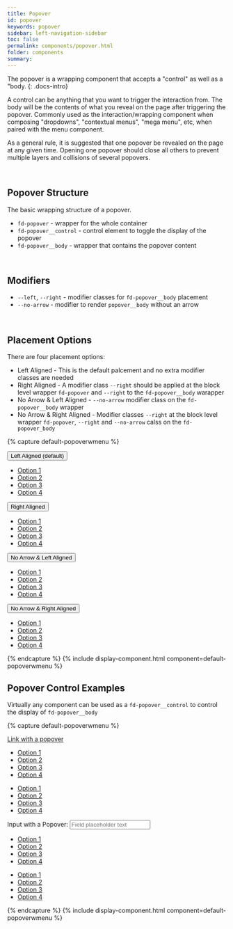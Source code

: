 ```yaml
---
title: Popover
id: popover
keywords: popover
sidebar: left-navigation-sidebar
toc: false
permalink: components/popover.html
folder: components
summary:
---
```


The popover is a wrapping component that accepts a "control" as well as a "body.
{: .docs-intro}

A control can be anything that you want to trigger the interaction from. The body will be the contents of what you reveal on the page after triggering the popover. Commonly used as the interaction/wrapping component when composing "dropdowns", "contextual menus", "mega menu", etc, when paired with the menu component.

As a general rule, it is suggested that one popover be revealed on the page at any given time. Opening one popover should close all others to prevent multiple layers and collisions of several popovers.

<br>

## Popover Structure
The basic wrapping structure of a popover.

* `fd-popover` - wrapper for the whole container
* `fd-popover__control` - control element to toggle the display of the popover
* `fd-popover__body` - wrapper that contains the popover content

<br>

## Modifiers
* `--left`, `--right` - modifier classes for `fd-popover__body` placement
* `--no-arrow` - modifier to render `popover__body` without an arrow

<br>


## Placement Options
There are four placement options:

* Left Aligned - This is the default palcement and no extra modifier classes are needed
* Right Aligned - A modifier class `--right` should be applied at the block level wrapper `fd-popover` and `--right` to the `fd-popover__body` warapper
* No Arrow & Left Aligned - `--no-arrow` modifier class on the `fd-popover__body` wrapper
* No Arrow & Right Aligned - Modifier classes `--right` at the block level wrapper `fd-popover`, `--right` and `--no-arrow` calss on the `fd-popover_body`

<style media="screen">
    .fd-popover{ margin-right: 30px;}
</style>
{% capture default-popoverwmenu %}
<div class="fd-popover">
    <div class="fd-popover__control">
        <button class="fd-button fd-popover__control" aria-label="Image label" aria-controls="jhqD0558" aria-expanded="false" aria-haspopup="true">Left Aligned (default)</button>
    </div>
    <div class="fd-popover__body" aria-hidden="true" id="jhqD0558">
        <nav class="fd-menu" id="">
            <ul class="fd-menu__list">
                <li><a href="#" class="fd-menu__item">Option 1</a></li>
                <li><a href="#" class="fd-menu__item">Option 2</a></li>
                <li><a href="#" class="fd-menu__item">Option 3</a></li>
                <li><a href="#" class="fd-menu__item">Option 4</a></li>
            </ul>
        </nav>
    </div>
</div>

<div class="fd-popover fd-popover--right">
    <div class="fd-popover__control">
        <button class="fd-button fd-popover__control" aria-label="Image label" aria-controls="jhqD055" aria-expanded="false" aria-haspopup="true">Right Aligned</button>
    </div>
    <div class="fd-popover__body fd-popover__body--right" aria-hidden="true" id="jhqD055">
        <nav class="fd-menu" id="">
            <ul class="fd-menu__list">
                <li><a href="#" class="fd-menu__item">Option 1</a></li>
                <li><a href="#" class="fd-menu__item">Option 2</a></li>
                <li><a href="#" class="fd-menu__item">Option 3</a></li>
                <li><a href="#" class="fd-menu__item">Option 4</a></li>
            </ul>
        </nav>
    </div>
</div>

<div class="fd-popover">
    <div class="fd-popover__control">
        <button class="fd-button fd-popover__control" aria-label="Image label" aria-controls="jhqD0" aria-expanded="false" aria-haspopup="true">No Arrow & Left Aligned</button>
    </div>
    <div class="fd-popover__body fd-popover__body--no-arrow" aria-hidden="true" id="jhqD0">
        <nav class="fd-menu" id="">
            <ul class="fd-menu__list">
                <li><a href="#" class="fd-menu__item">Option 1</a></li>
                <li><a href="#" class="fd-menu__item">Option 2</a></li>
                <li><a href="#" class="fd-menu__item">Option 3</a></li>
                <li><a href="#" class="fd-menu__item">Option 4</a></li>
            </ul>
        </nav>
    </div>
</div>

<div class="fd-popover fd-popover--right">
    <div class="fd-popover__control">
        <button class="fd-button fd-popover__control" aria-label="Image label" aria-controls="jhqD" aria-expanded="false" aria-haspopup="true">No Arrow & Right Aligned</button>
    </div>
    <div class="fd-popover__body fd-popover__body--right fd-popover__body--no-arrow" aria-hidden="true" id="jhqD">
        <nav class="fd-menu" id="">
            <ul class="fd-menu__list">
                <li><a href="#" class="fd-menu__item">Option 1</a></li>
                <li><a href="#" class="fd-menu__item">Option 2</a></li>
                <li><a href="#" class="fd-menu__item">Option 3</a></li>
                <li><a href="#" class="fd-menu__item">Option 4</a></li>
            </ul>
        </nav>
    </div>
</div>
{% endcapture %}
{% include display-component.html component=default-popoverwmenu %}

<br>

## Popover Control Examples
Virtually any component can be used as a `fd-popover__control` to control the display of `fd-popover__body`
<style media="screen">
    .fd-popover{ margin-right: 30px;}
</style>
{% capture default-popoverwmenu %}
<div class="fd-popover">
    <div class="fd-popover__control">
        <a href="#" class="fd-link  fd-popover__control" aria-label="Image label" aria-controls="jhqD05581" aria-expanded="false" aria-haspopup="true">
            Link with a popover
        </a>
    </div>
    <div class="fd-popover__body" aria-hidden="true" id="jhqD05581">
        <nav class="fd-menu" id="">
            <ul class="fd-menu__list">
                <li><a href="#" class="fd-menu__item">Option 1</a></li>
                <li><a href="#" class="fd-menu__item">Option 2</a></li>
                <li><a href="#" class="fd-menu__item">Option 3</a></li>
                <li><a href="#" class="fd-menu__item">Option 4</a></li>
            </ul>
        </nav>
    </div>
</div>

<div class="fd-popover fd-popover--right">
    <div class="fd-popover__control">
        <span class=" fd-image--m fd-image--circle fd-popover__control" aria-label="Image label" aria-controls="jhqD0551" aria-expanded="false" aria-haspopup="true" aria-label="Image label"
style="background-image: url('https://placeimg.com/400/400/nature');"></span>
    </div>
    <div class="fd-popover__body fd-popover__body--right" aria-hidden="true" id="jhqD0551">
        <nav class="fd-menu" id="">
            <ul class="fd-menu__list">
                <li><a href="#" class="fd-menu__item">Option 1</a></li>
                <li><a href="#" class="fd-menu__item">Option 2</a></li>
                <li><a href="#" class="fd-menu__item">Option 3</a></li>
                <li><a href="#" class="fd-menu__item">Option 4</a></li>
            </ul>
        </nav>
    </div>
</div>

<div class="fd-popover">
    <div class="fd-popover__control">
        <div class="fd-form__item " >
        <label class="fd-form__label" for="input-1">Input with a Popover:</label>
        <input class="fd-form__control fd-popover__control" type="text" id="input-1" placeholder="Field placeholder text" aria-label="Image label" aria-controls="jhqD01" aria-expanded="false" aria-haspopup="true">
    </div>
    </div>
    <div class="fd-popover__body fd-popover__body--no-arrow" aria-hidden="true" id="jhqD01">
        <nav class="fd-menu" id="">
            <ul class="fd-menu__list">
                <li><a href="#" class="fd-menu__item">Option 1</a></li>
                <li><a href="#" class="fd-menu__item">Option 2</a></li>
                <li><a href="#" class="fd-menu__item">Option 3</a></li>
                <li><a href="#" class="fd-menu__item">Option 4</a></li>
            </ul>
        </nav>
    </div>
</div>


<div class="fd-popover fd-popover--right">
    <div class="fd-popover__control">
        <span class="sap-icon--cart sap-icon--xl fd-popover__control" aria-label="Image label" aria-controls="jhqD1" aria-expanded="false" aria-haspopup="true"></span>
    </div>
    <div class="fd-popover__body fd-popover__body--right fd-popover__body--no-arrow" aria-hidden="true" id="jhqD1">
        <nav class="fd-menu" id="">
            <ul class="fd-menu__list">
                <li><a href="#" class="fd-menu__item">Option 1</a></li>
                <li><a href="#" class="fd-menu__item">Option 2</a></li>
                <li><a href="#" class="fd-menu__item">Option 3</a></li>
                <li><a href="#" class="fd-menu__item">Option 4</a></li>
            </ul>
        </nav>
    </div>
</div>

{% endcapture %}
{% include display-component.html component=default-popoverwmenu %}
